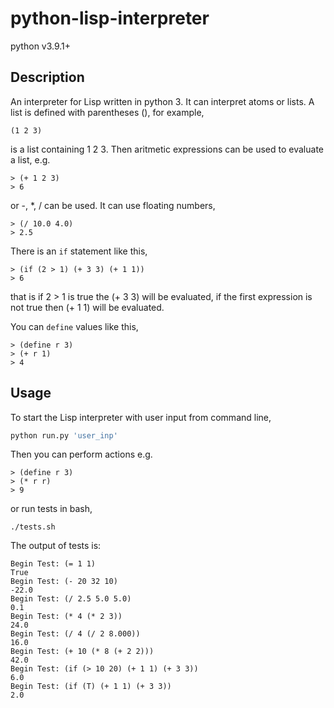 # python-lisp-interpreter

python v3.9.1+

## Description

An interpreter for Lisp written in python 3. It can interpret atoms or lists. A list is defined with parentheses (), for example,
```
(1 2 3)
```
is a list containing 1 2 3. Then aritmetic expressions can be used to evaluate a list, e.g.
```
> (+ 1 2 3)
> 6
```
or -, \*, / can be used. 
It can use floating numbers,
```
> (/ 10.0 4.0)
> 2.5 
```

There is an `if` statement like this,
```
> (if (2 > 1) (+ 3 3) (+ 1 1))
> 6
```
that is if 2 > 1 is true the (+ 3 3) will be evaluated, if the first expression is not true then (+ 1 1) will be evaluated.

You can `define` values like this,
```
> (define r 3)
> (+ r 1)
> 4
```

## Usage

To start the Lisp interpreter with user input from command line,

```python
python run.py 'user_inp'
```
Then you can perform actions e.g.
```
> (define r 3)
> (* r r)
> 9
```

or run tests in bash,

```
./tests.sh
```
The output of tests is:
```
Begin Test: (= 1 1)
True
Begin Test: (- 20 32 10)
-22.0
Begin Test: (/ 2.5 5.0 5.0)
0.1
Begin Test: (* 4 (* 2 3))
24.0
Begin Test: (/ 4 (/ 2 8.000))
16.0
Begin Test: (+ 10 (* 8 (+ 2 2)))
42.0
Begin Test: (if (> 10 20) (+ 1 1) (+ 3 3))
6.0
Begin Test: (if (T) (+ 1 1) (+ 3 3))
2.0
```
